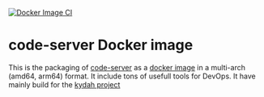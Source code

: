 [![Docker Image CI](https://github.com/sebt3/code-server/workflows/Docker%20Image%20CI/badge.svg)](https://github.com/sebt3/code-server/actions)

# code-server Docker image

This is the packaging of [code-server](https://github.com/coder/code-server) as a [docker image](https://hub.docker.com/r/sebt3/code-server) in a multi-arch (amd64, arm64) format.
It include tons of usefull tools for DevOps. It have mainly build for the [kydah project](http://kydah.fr/)